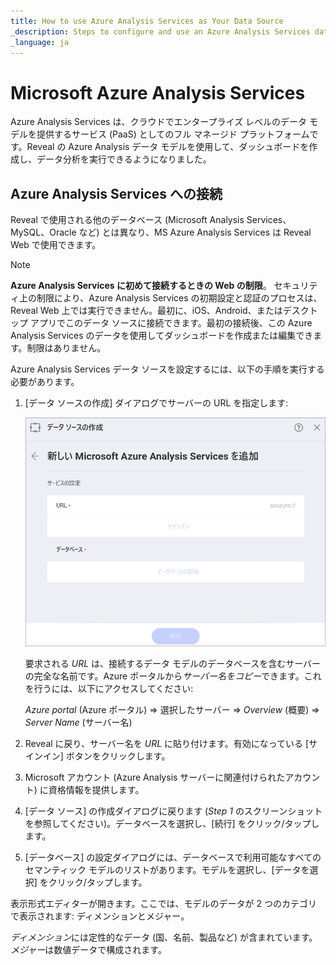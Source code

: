 ```yaml
---
title: How to use Azure Analysis Services as Your Data Source
_description: Steps to configure and use an Azure Analysis Services data source in Slingshot.
_language: ja
---
```


# Microsoft Azure Analysis Services

Azure Analysis Services は、クラウドでエンタープライズ レベルのデータ モデルを提供するサービス (PaaS) としてのフル マネージド プラットフォームです。Reveal の Azure Analysis データ モデルを使用して、ダッシュボードを作成し、データ分析を実行できるようになりました。
## Azure Analysis Services への接続

Reveal で使用される他のデータベース (Microsoft Analysis Services、MySQL、Oracle など) とは異なり、MS Azure Analysis Services は Reveal Web で使用できます。

>[!NOTE]
>**Azure Analysis Services に初めて接続するときの Web の制限**。
>セキュリティ上の制限により、Azure Analysis Services の初期設定と認証のプロセスは、Reveal Web 上では実行できません。最初に、iOS、Android、またはデスクトップ アプリでこのデータ ソースに接続できます。最初の接続後、この Azure Analysis Services のデータを使用してダッシュボードを作成または編集できます。制限はありません。

Azure Analysis Services データ ソースを設定するには、以下の手順を実行する必要があります。

1. [データ ソースの作成] ダイアログでサーバーの URL を指定します:

    <img src="images/configure-azure-analysis-services-data-source.png" alt="Configuring an azure analysis services connection" class="responsive-img"/>

    要求される _URL_ は、接続するデータ モデルのデータベースを含むサーバーの完全な名前です。Azure ポータルから*サーバー名をコピー*できます。これを行うには、以下にアクセスしてください:

    *Azure portal* (Azure ポータル) ⇒ 選択したサーバー ⇒ *Overview* (概要) ⇒ *Server Name* (サーバー名)

2. Reveal に戻り、サーバー名を _URL_ に貼り付けます。有効になっている [サインイン] ボタンをクリックします。 

3. Microsoft アカウント (Azure Analysis サーバーに関連付けられたアカウント) に資格情報を提供します。 

4. [データ ソース] の作成ダイアログに戻ります (*Step 1* のスクリーンショットを参照してください)。データベースを選択し、[続行] をクリック/タップします。

5. [データベース] の設定ダイアログには、データベースで利用可能なすべてのセマンティック モデルのリストがあります。モデルを選択し、[データを選択] をクリック/タップします。

表示形式エディターが開きます。ここでは、モデルのデータが 2 つのカテゴリで表示されます: ディメンションとメジャー。

*ディメンション*には定性的なデータ (国、名前、製品など) が含まれています。*メジャー*は数値データで構成されます。
